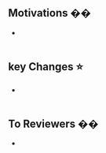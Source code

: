 ## Motivations ��

- ​
  <br/>
  ​

## key Changes ⭐️

- ​
  <br/>
  ​

## To Reviewers ��

- ​
  <br/>
